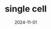 ---
title: "single cell"
date: 2024-11-01
tags: [featured]
image: /images//DJL_ID_photo.webp
excerpt: blahvlaghasdlf
---